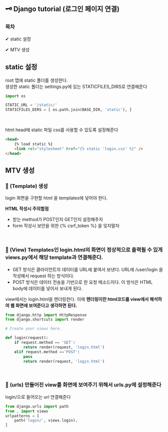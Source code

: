 ## 🗝 Django tutorial (로그인 페이지 연결)


### 목차

✔ static 설정

✔ MTV 생성

 

## static 설정
root 앱에 static 폴더를 생성한다.    
생성한 static 폴더는 settings.py에 있는 STATICFILES_DIRS로 연결해준다   
```python
import os

STATIC_URL = '/static/'
STATICFILES_DIRS = [ os.path.join(BASE_DIR, 'static'), ]
```
<br>

html head에 static 파일 css를 사용할 수 있도록 설정해준다
```html
<head>
    {% load static %}
    <link rel="stylesheet" href="{% static 'login.css' %}" />
</head>
```

## MTV 생성

### 📌 (Template) 생성
login 화면을 구현할 html 을 templates에 넣어야 한다.   

__HTML 작성시 주의할점__  
- 받는 method가 POST인지 GET인지 설정해주자
- form 작성시 보안을 위한 {% csrf_token %} 을 잊지말자

<br>

### 📌 (View) Templates인 login.html의 화면이 정상적으로 출력될 수 있게 views.py에서 해당 template과 연결해준다.   
- GET 방식은 클라이언트의 데이터를 URL에 붙여서 보낸다. URL에 /user/login 을 작성해서 request 하는 방식이다.   
- POST 방식은 데이터 전송을 기반으로 한 요청 메소드이다. 이 방식은 HTML body에 데이터를 넣어서 보내게 된다.

view에서는 login.html을 렌더링한다. 이때 __렌더링이란 html코드를 view에서 해석하여 웹 화면에 보여준다고 생각하면 된다.__

```python
from django.http import HttpResponse
from django.shortcuts import render 

# Create your views here.

def login(request):
    if request.method == 'GET':
        return render(request, 'login.html')
    elif request.method =='POST':
        pass
        return render(request, 'login.html')
```
<br>

### 📌 (urls) 만들어진 view를 화면에 보여주기 위해서 urls.py에 설정해준다   
 login/으로 들어오는 url 연결해준다

```python
from django.urls import path
from . import views
urlpatterns = [
    path('login/', views.login), 
]
```